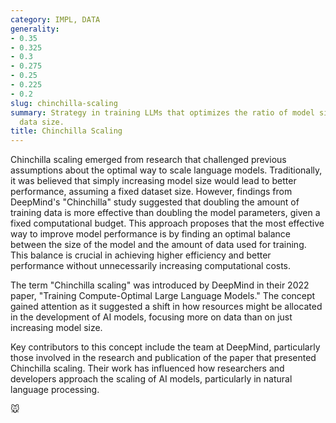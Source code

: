 ```yaml
---
category: IMPL, DATA
generality:
- 0.35
- 0.325
- 0.3
- 0.275
- 0.25
- 0.225
- 0.2
slug: chinchilla-scaling
summary: Strategy in training LLMs that optimizes the ratio of model size to training
  data size.
title: Chinchilla Scaling
---
```


Chinchilla scaling emerged from research that challenged previous assumptions about the optimal way to scale language models. Traditionally, it was believed that simply increasing model size would lead to better performance, assuming a fixed dataset size. However, findings from DeepMind's "Chinchilla" study suggested that doubling the amount of training data is more effective than doubling the model parameters, given a fixed computational budget. This approach proposes that the most effective way to improve model performance is by finding an optimal balance between the size of the model and the amount of data used for training. This balance is crucial in achieving higher efficiency and better performance without unnecessarily increasing computational costs.

The term "Chinchilla scaling" was introduced by DeepMind in their 2022 paper, "Training Compute-Optimal Large Language Models." The concept gained attention as it suggested a shift in how resources might be allocated in the development of AI models, focusing more on data than on just increasing model size.

Key contributors to this concept include the team at DeepMind, particularly those involved in the research and publication of the paper that presented Chinchilla scaling. Their work has influenced how researchers and developers approach the scaling of AI models, particularly in natural language processing.

🐭